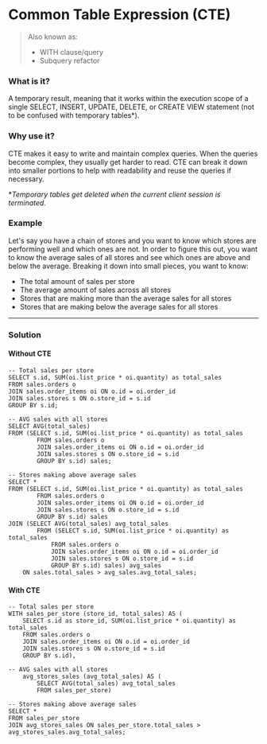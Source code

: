 # Common Table Expression (CTE)
>Also known as:
>- WITH clause/query
>- Subquery refactor

### What is it?
A temporary result, meaning that it works within the execution scope of a single SELECT, INSERT, UPDATE, DELETE, or CREATE VIEW statement (not to be confused with temporary tables*).

### Why use it?
CTE makes it easy to write and maintain complex queries. When the queries become complex, they usually get harder to read. CTE can break it down into smaller portions to help with readability and reuse the queries if necessary.


**Temporary tables get deleted when the current client session is terminated.*

### Example
Let's say you have a chain of stores and you want to know which stores are performing well and which ones are not. In order to figure this out, you want to know the average sales of all stores and see which ones are above and below the average. Breaking it down into small pieces, you want to know:
- The total amount of sales per store
- The average amount of sales across all stores
- Stores that are making more than the average sales for all stores
- Stores that are making below the average sales for all stores

---

### Solution
#### Without CTE
```
-- Total sales per store	
SELECT s.id, SUM(oi.list_price * oi.quantity) as total_sales
FROM sales.orders o
JOIN sales.order_items oi ON o.id = oi.order_id
JOIN sales.stores s ON o.store_id = s.id
GROUP BY s.id;

-- AVG sales with all stores
SELECT AVG(total_sales)
FROM (SELECT s.id, SUM(oi.list_price * oi.quantity) as total_sales
		FROM sales.orders o
		JOIN sales.order_items oi ON o.id = oi.order_id
		JOIN sales.stores s ON o.store_id = s.id
		GROUP BY s.id) sales;

-- Stores making above average sales
SELECT *
FROM (SELECT s.id, SUM(oi.list_price * oi.quantity) as total_sales
		FROM sales.orders o
		JOIN sales.order_items oi ON o.id = oi.order_id
		JOIN sales.stores s ON o.store_id = s.id
		GROUP BY s.id) sales
JOIN (SELECT AVG(total_sales) avg_total_sales
		FROM (SELECT s.id, SUM(oi.list_price * oi.quantity) as total_sales
			FROM sales.orders o
			JOIN sales.order_items oi ON o.id = oi.order_id
			JOIN sales.stores s ON o.store_id = s.id
			GROUP BY s.id) sales) avg_sales
	ON sales.total_sales > avg_sales.avg_total_sales;
```

#### With CTE
```
-- Total sales per store
WITH sales_per_store (store_id, total_sales) AS (
	SELECT s.id as store_id, SUM(oi.list_price * oi.quantity) as total_sales
	FROM sales.orders o
	JOIN sales.order_items oi ON o.id = oi.order_id
	JOIN sales.stores s ON o.store_id = s.id
	GROUP BY s.id),
	
-- AVG sales with all stores
	avg_stores_sales (avg_total_sales) AS (
		SELECT AVG(total_sales) avg_total_sales
		FROM sales_per_store)
		
-- Stores making above average sales
SELECT *
FROM sales_per_store
JOIN avg_stores_sales ON sales_per_store.total_sales > avg_stores_sales.avg_total_sales;
```

